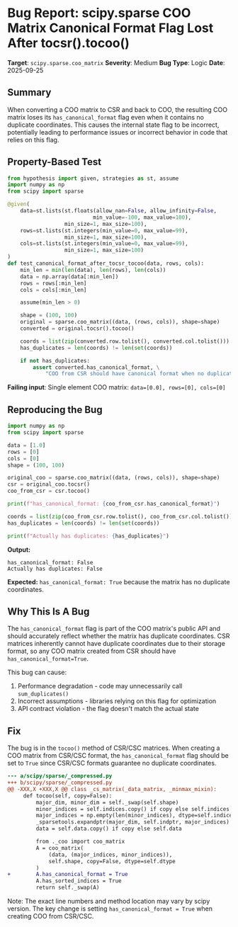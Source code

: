 # Bug Report: scipy.sparse COO Matrix Canonical Format Flag Lost After tocsr().tocoo()

**Target**: `scipy.sparse.coo_matrix`
**Severity**: Medium
**Bug Type**: Logic
**Date**: 2025-09-25

## Summary

When converting a COO matrix to CSR and back to COO, the resulting COO matrix loses its `has_canonical_format` flag even when it contains no duplicate coordinates. This causes the internal state flag to be incorrect, potentially leading to performance issues or incorrect behavior in code that relies on this flag.

## Property-Based Test

```python
from hypothesis import given, strategies as st, assume
import numpy as np
from scipy import sparse

@given(
    data=st.lists(st.floats(allow_nan=False, allow_infinity=False,
                           min_value=-100, max_value=100),
                  min_size=1, max_size=100),
    rows=st.lists(st.integers(min_value=0, max_value=99),
                  min_size=1, max_size=100),
    cols=st.lists(st.integers(min_value=0, max_value=99),
                  min_size=1, max_size=100)
)
def test_canonical_format_after_tocsr_tocoo(data, rows, cols):
    min_len = min(len(data), len(rows), len(cols))
    data = np.array(data[:min_len])
    rows = rows[:min_len]
    cols = cols[:min_len]

    assume(min_len > 0)

    shape = (100, 100)
    original = sparse.coo_matrix((data, (rows, cols)), shape=shape)
    converted = original.tocsr().tocoo()

    coords = list(zip(converted.row.tolist(), converted.col.tolist()))
    has_duplicates = len(coords) != len(set(coords))

    if not has_duplicates:
        assert converted.has_canonical_format, \
            "COO from CSR should have canonical format when no duplicates"
```

**Failing input**: Single element COO matrix: `data=[0.0], rows=[0], cols=[0]`

## Reproducing the Bug

```python
import numpy as np
from scipy import sparse

data = [1.0]
rows = [0]
cols = [0]
shape = (100, 100)

original_coo = sparse.coo_matrix((data, (rows, cols)), shape=shape)
csr = original_coo.tocsr()
coo_from_csr = csr.tocoo()

print(f"has_canonical_format: {coo_from_csr.has_canonical_format}")

coords = list(zip(coo_from_csr.row.tolist(), coo_from_csr.col.tolist()))
has_duplicates = len(coords) != len(set(coords))

print(f"Actually has duplicates: {has_duplicates}")
```

**Output:**
```
has_canonical_format: False
Actually has duplicates: False
```

**Expected:** `has_canonical_format: True` because the matrix has no duplicate coordinates.

## Why This Is A Bug

The `has_canonical_format` flag is part of the COO matrix's public API and should accurately reflect whether the matrix has duplicate coordinates. CSR matrices inherently cannot have duplicate coordinates due to their storage format, so any COO matrix created from CSR should have `has_canonical_format=True`.

This bug can cause:
1. Performance degradation - code may unnecessarily call `sum_duplicates()`
2. Incorrect assumptions - libraries relying on this flag for optimization
3. API contract violation - the flag doesn't match the actual state

## Fix

The bug is in the `tocoo()` method of CSR/CSC matrices. When creating a COO matrix from CSR/CSC format, the `has_canonical_format` flag should be set to `True` since CSR/CSC formats guarantee no duplicate coordinates.

```diff
--- a/scipy/sparse/_compressed.py
+++ b/scipy/sparse/_compressed.py
@@ -XXX,X +XXX,X @@ class _cs_matrix(_data_matrix, _minmax_mixin):
     def tocoo(self, copy=False):
         major_dim, minor_dim = self._swap(self.shape)
         minor_indices = self.indices.copy() if copy else self.indices
         major_indices = np.empty(len(minor_indices), dtype=self.indices.dtype)
         _sparsetools.expandptr(major_dim, self.indptr, major_indices)
         data = self.data.copy() if copy else self.data

         from ._coo import coo_matrix
         A = coo_matrix(
             (data, (major_indices, minor_indices)),
             self.shape, copy=False, dtype=self.dtype
         )
+        A.has_canonical_format = True
         A.has_sorted_indices = True
         return self._swap(A)
```

Note: The exact line numbers and method location may vary by scipy version. The key change is setting `has_canonical_format = True` when creating COO from CSR/CSC.